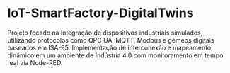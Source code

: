 # IoT-SmartFactory-DigitalTwins
Projeto focado na integração de dispositivos industriais simulados, utilizando protocolos como OPC UA, MQTT, Modbus e gêmeos digitais baseados em ISA-95. Implementação de interconexão e mapeamento dinâmico em um ambiente de Indústria 4.0 com monitoramento em tempo real via Node-RED.
